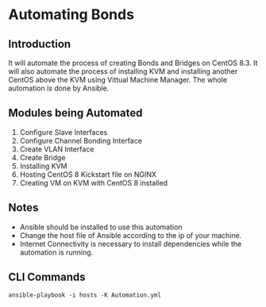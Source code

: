 # Automating Bonds

## Introduction

It will automate the process of creating Bonds and Bridges on CentOS 8.3. It will also automate the process of installing KVM and installing another CentOS above the KVM using Vittual Machine Manager. The whole automation is done by Ansible.

## Modules being Automated

1. Configure Slave Interfaces
2. Configure Channel Bonding Interface
3. Create VLAN Interface
4. Create Bridge
5. Installing KVM
6. Hosting CentOS 8 Kickstart file on NGINX
7. Creating VM on KVM with CentOS 8 installed

## Notes

- Ansible should be installed to use this automation
- Change the host file of Ansible according to the ip of your machine.
- Internet Connectivity is necessary to install dependencies while the automation is running. 

## CLI Commands

```
ansible-playbook -i hosts -K Automation.yml
```
